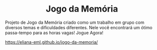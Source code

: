 <h1 align="center">Jogo da Memória</h1>
Projeto de Jogo da Memória criado como um trabalho em grupo com diversos temas e dificuldades diferentes. Nele você encontrará um ótimo passa-tempo para as horas vagas! Jogue Agora!

https://eliana-eml.github.io/jogo-da-memoria/
